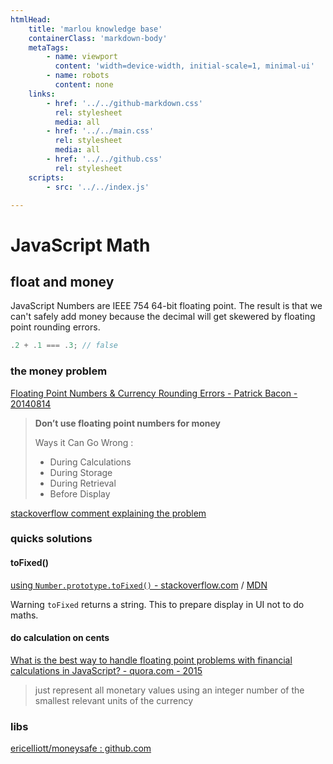 ```yaml
---
htmlHead:
    title: 'marlou knowledge base' 
    containerClass: 'markdown-body'
    metaTags:
        - name: viewport
          content: 'width=device-width, initial-scale=1, minimal-ui'
        - name: robots
          content: none
    links:
        - href: '../../github-markdown.css'
          rel: stylesheet
          media: all
        - href: '../../main.css'
          rel: stylesheet
          media: all
        - href: '../../github.css'
          rel: stylesheet
    scripts:
        - src: '../../index.js'

---
```


# JavaScript Math

## float and money

JavaScript Numbers are IEEE 754 64-bit floating point. The result is that we can't safely add money because the decimal will get skewered by floating point rounding errors.

```javascript
.2 + .1 === .3; // false
```

### the money problem

[Floating Point Numbers & Currency Rounding Errors - Patrick Bacon - 20140814](https://spin.atomicobject.com/2014/08/14/currency-rounding-errors/)

>
> **Don’t use floating point numbers for money**
>
> Ways it Can Go Wrong :
> - During Calculations
> - During Storage
> - During Retrieval
> - Before Display
> 

[stackoverflow comment explaining the problem](https://stackoverflow.com/questions/3730019/why-not-use-double-or-float-to-represent-currency/3730040#3730040)

### quicks solutions

#### toFixed()

[using `Number.prototype.toFixed()` - stackoverflow.com](https://stackoverflow.com/a/12511102) /  [MDN](https://developer.mozilla.org/en-US/docs/Web/JavaScript/Reference/Global_Objects/Number/toFixed)

Warning `toFixed` returns a string. This to prepare display in UI not to do maths.

#### do calculation on cents

[What is the best way to handle floating point problems with financial calculations in JavaScript? - quora.com - 2015](https://www.quora.com/What-is-the-best-way-to-handle-floating-point-problems-with-financial-calculations-in-JavaScript)

> just represent all monetary values using an integer number of the smallest relevant units of the currency

### libs

[ericelliott/moneysafe : github.com](https://github.com/ericelliott/moneysafe)
